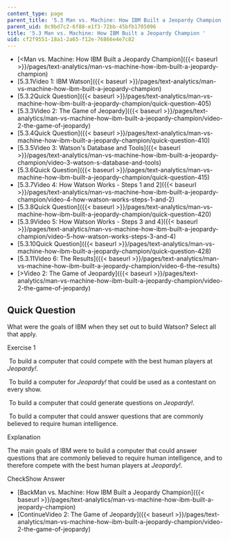 ```yaml
---
content_type: page
parent_title: '5.3 Man vs. Machine: How IBM Built a Jeopardy Champion '
parent_uid: 0c9bd7c2-6f88-e1f3-72bb-45bfb1705096
title: '5.3 Man vs. Machine: How IBM Built a Jeopardy Champion '
uid: cf2f9551-18a1-2a65-f12e-76866e4e7c82
---
```


*   [<Man vs. Machine: How IBM Built a Jeopardy Champion]({{< baseurl >}}/pages/text-analytics/man-vs-machine-how-ibm-built-a-jeopardy-champion)
*   [5.3.1Video 1: IBM Watson]({{< baseurl >}}/pages/text-analytics/man-vs-machine-how-ibm-built-a-jeopardy-champion)
*   [5.3.2Quick Question]({{< baseurl >}}/pages/text-analytics/man-vs-machine-how-ibm-built-a-jeopardy-champion/quick-question-405)
*   [5.3.3Video 2: The Game of Jeopardy]({{< baseurl >}}/pages/text-analytics/man-vs-machine-how-ibm-built-a-jeopardy-champion/video-2-the-game-of-jeopardy)
*   [5.3.4Quick Question]({{< baseurl >}}/pages/text-analytics/man-vs-machine-how-ibm-built-a-jeopardy-champion/quick-question-410)
*   [5.3.5Video 3: Watson's Database and Tools]({{< baseurl >}}/pages/text-analytics/man-vs-machine-how-ibm-built-a-jeopardy-champion/video-3-watson-s-database-and-tools)
*   [5.3.6Quick Question]({{< baseurl >}}/pages/text-analytics/man-vs-machine-how-ibm-built-a-jeopardy-champion/quick-question-415)
*   [5.3.7Video 4: How Watson Works - Steps 1 and 2]({{< baseurl >}}/pages/text-analytics/man-vs-machine-how-ibm-built-a-jeopardy-champion/video-4-how-watson-works-steps-1-and-2)
*   [5.3.8Quick Question]({{< baseurl >}}/pages/text-analytics/man-vs-machine-how-ibm-built-a-jeopardy-champion/quick-question-420)
*   [5.3.9Video 5: How Watson Works - Steps 3 and 4]({{< baseurl >}}/pages/text-analytics/man-vs-machine-how-ibm-built-a-jeopardy-champion/video-5-how-watson-works-steps-3-and-4)
*   [5.3.10Quick Question]({{< baseurl >}}/pages/text-analytics/man-vs-machine-how-ibm-built-a-jeopardy-champion/quick-question-428)
*   [5.3.11Video 6: The Results]({{< baseurl >}}/pages/text-analytics/man-vs-machine-how-ibm-built-a-jeopardy-champion/video-6-the-results)
*   [\>Video 2: The Game of Jeopardy]({{< baseurl >}}/pages/text-analytics/man-vs-machine-how-ibm-built-a-jeopardy-champion/video-2-the-game-of-jeopardy)

Quick Question
--------------

What were the goals of IBM when they set out to build Watson? Select all that apply.

Exercise 1

&nbsp;To build a computer that could compete with the best human players at _Jeopardy!_.&nbsp;

&nbsp;To build a computer for _Jeopardy!_ that could be used as a contestant on every show.&nbsp;

&nbsp;To build a computer that could generate questions on _Jeopardy!_.&nbsp;

&nbsp;To build a computer that could answer questions that are commonly believed to require human intelligence.&nbsp;

Explanation

The main goals of IBM were to build a computer that could answer questions that are commonly believed to require human intelligence, and to therefore compete with the best human players at _Jeopardy!_.

CheckShow Answer

*   [BackMan vs. Machine: How IBM Built a Jeopardy Champion]({{< baseurl >}}/pages/text-analytics/man-vs-machine-how-ibm-built-a-jeopardy-champion)
*   [ContinueVideo 2: The Game of Jeopardy]({{< baseurl >}}/pages/text-analytics/man-vs-machine-how-ibm-built-a-jeopardy-champion/video-2-the-game-of-jeopardy)